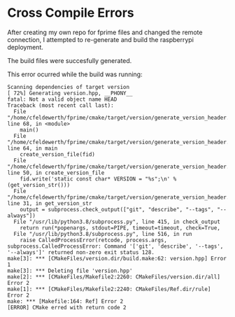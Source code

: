 # **Cross Compile Errors**
After creating my own repo for fprime files and changed the remote connection, I attempted
to re-generate and build the raspberrypi deployment.

The build files were succesfully generated.

This error ocurred while the build was running:

```
Scanning dependencies of target version
[ 72%] Generating version.hpp, __PHONY__
fatal: Not a valid object name HEAD
Traceback (most recent call last):
  File "/home/cfeldewerth/fprime/cmake/target/version/generate_version_header.py", line 68, in <module>
    main()
  File "/home/cfeldewerth/fprime/cmake/target/version/generate_version_header.py", line 64, in main
    create_version_file(fid)
  File "/home/cfeldewerth/fprime/cmake/target/version/generate_version_header.py", line 50, in create_version_file
    fid.write('static const char* VERSION = "%s";\n' % (get_version_str()))
  File "/home/cfeldewerth/fprime/cmake/target/version/generate_version_header.py", line 31, in get_version_str
    output = subprocess.check_output(["git", "describe", "--tags", "--always"])
  File "/usr/lib/python3.8/subprocess.py", line 415, in check_output
    return run(*popenargs, stdout=PIPE, timeout=timeout, check=True,
  File "/usr/lib/python3.8/subprocess.py", line 516, in run
    raise CalledProcessError(retcode, process.args,
subprocess.CalledProcessError: Command '['git', 'describe', '--tags', '--always']' returned non-zero exit status 128.
make[3]: *** [CMakeFiles/version.dir/build.make:62: version.hpp] Error 1
make[3]: *** Deleting file 'version.hpp'
make[2]: *** [CMakeFiles/Makefile2:2260: CMakeFiles/version.dir/all] Error 2
make[1]: *** [CMakeFiles/Makefile2:2240: CMakeFiles/Ref.dir/rule] Error 2
make: *** [Makefile:164: Ref] Error 2
[ERROR] CMake erred with return code 2
```
